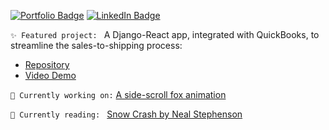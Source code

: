 [![Portfolio Badge](https://img.shields.io/badge/Portfolio-74aa9c?style=for-the-badge&logo=openai&logoColor=white)](https://michellef.dev)
[![LinkedIn Badge](https://img.shields.io/badge/LinkedIn-0077B5?style=for-the-badge&logo=linkedin&logoColor=white)](https://www.linkedin.com/in/mflandin/)

```✨ Featured project: ```
A Django-React app, integrated with QuickBooks, to streamline the sales-to-shipping process:
  - [Repository](https://github.com/michellevit/Production-Planner)
  - [Video Demo](https://www.youtube.com/watch?v=J0YNExrDqck&ab_channel=Michelle)


```🔭 Currently working on:``` [A side-scroll fox animation](fennec.michelle.fev)

```📖 Currently reading: ``` [Snow Crash by Neal Stephenson](https://www.goodreads.com/book/show/61240297-snow-crash)


<!--
**michellevit/michellevit** is a ✨ _special_ ✨ repository because its `README.md` (this file) appears on your GitHub profile.

Here are some ideas to get you started:

- 🔭 I’m currently working on ...
- 🌱 I’m currently learning ...
- 👯 I’m looking to collaborate on ...
- 🤔 I’m looking for help with ...
- 💬 Ask me about ...
- 📫 How to reach me: ...
- 😄 Pronouns: ...
- ⚡ Fun fact: ...
-->

